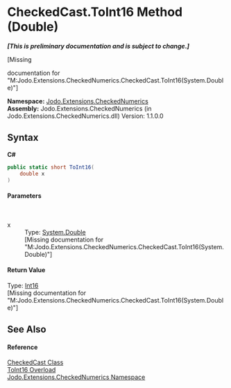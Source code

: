 # CheckedCast.ToInt16 Method (Double)
 _**\[This is preliminary documentation and is subject to change.\]**_

\[Missing <summary> documentation for "M:Jodo.Extensions.CheckedNumerics.CheckedCast.ToInt16(System.Double)"\]

**Namespace:**&nbsp;<a href="N_Jodo_Extensions_CheckedNumerics">Jodo.Extensions.CheckedNumerics</a><br />**Assembly:**&nbsp;Jodo.Extensions.CheckedNumerics (in Jodo.Extensions.CheckedNumerics.dll) Version: 1.1.0.0

## Syntax

**C#**<br />
``` C#
public static short ToInt16(
	double x
)
```


#### Parameters
&nbsp;<dl><dt>x</dt><dd>Type: <a href="https://docs.microsoft.com/dotnet/api/system.double" target="_blank" rel="noopener noreferrer">System.Double</a><br />\[Missing <param name="x"/> documentation for "M:Jodo.Extensions.CheckedNumerics.CheckedCast.ToInt16(System.Double)"\]</dd></dl>

#### Return Value
Type: <a href="https://docs.microsoft.com/dotnet/api/system.int16" target="_blank" rel="noopener noreferrer">Int16</a><br />\[Missing <returns> documentation for "M:Jodo.Extensions.CheckedNumerics.CheckedCast.ToInt16(System.Double)"\]

## See Also


#### Reference
<a href="T_Jodo_Extensions_CheckedNumerics_CheckedCast">CheckedCast Class</a><br /><a href="Overload_Jodo_Extensions_CheckedNumerics_CheckedCast_ToInt16">ToInt16 Overload</a><br /><a href="N_Jodo_Extensions_CheckedNumerics">Jodo.Extensions.CheckedNumerics Namespace</a><br />